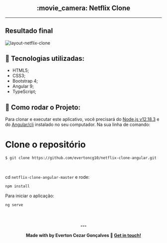 <h2 align="center">:movie_camera: Netflix Clone </h2>

<hr/>
<h2>Resultado final </h2>

![layout-netflix-clone](https://user-images.githubusercontent.com/5981130/90182132-df9aa980-dd87-11ea-97c2-37993c5f3172.jpg)


## :rocket: Tecnologias utilizadas:

- HTML5;
- CSS3;
- Bootstrap 4;
- Angular 9;
- TypeScript;

## :checkered_flag: Como rodar o Projeto:

Para clonar e executar este aplicativo, você precisará do [Node.js v12.18.3](https://nodejs.org/en/) e do [Angular/cli](https://angular.io/cli/) instalado no seu computador. Na sua linha de comando:

# Clone o repositório

```bash
$ git clone https://github.com/evertoncg10/netflix-clone-angular.git
```
<br/>

cd `netflix-clone-angular-master` e rode:

```bash
npm install
```
Para iniciar o aplicação:

```bash
ng serve
```

<br/>

<h4 align="center">
  ---

Made with by Everton Cezar Gonçalves :wave: [Get in touch!](https://www.linkedin.com/in/evertoncezargoncalves/)
<br/>


